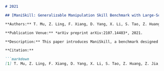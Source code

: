 
```markdown
# 2021

## [ManiSkill: Generalizable Manipulation Skill Benchmark with Large-Scale Demonstrations](https://arxiv.org/abs/2107.14483)

**Authors:** T. Mu, Z. Ling, F. Xiang, D. Yang, X. Li, S. Tao, Z. Huang, Z. Jia, and H. Su

**Publication Venue:** *arXiv preprint arXiv:2107.14483*, 2021.

**Description:** This paper introduces ManiSkill, a benchmark designed to evaluate generalizable manipulation skills in robotics. It provides large-scale demonstrations to facilitate the development and assessment of learning algorithms for manipulation tasks.

**Citation:**

```markdown
[1] T. Mu, Z. Ling, F. Xiang, D. Yang, X. Li, S. Tao, Z. Huang, Z. Jia, and H. Su, "ManiSkill: Generalizable Manipulation Skill Benchmark with Large-Scale Demonstrations," *arXiv preprint arXiv:2107.14483*, 2021. Available: [https://arxiv.org/abs/2107.14483](https://arxiv.org/abs/2107.14483)
